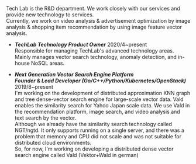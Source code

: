 Tech Lab is the R&D department. We work closely with our services and provide new technology to services.  
Currently, we work on video analysis & advertisement optimization by image analysis & shopping item recommendation by using image feature vector analysis.  


- ***TechLab Technology Product Owner***	2020/4~present  
Responsible for managing TechLab's advanced technology areas.
Mainly manages vector search technology, anomaly detection, and in-house NoSQL areas.  

- ***Next Generation Vector Search Engine Platform  
Founder & Lead Developer (Go/C++/Python/Kubernetes/OpenStack)***	2019/8~present  
I'm working on the development of distributed approximation KNN graph and tree dense-vector search engine for large-scale vector data. Vald enables the similarity search for Yahoo Japan scale data. We use Vald in the recommendation platform, image search, and video analysis and text search by the vector.  
Although we already have the similarity search technology called NGT/ngtd. It only supports running on a single server, and there was a problem that memory and CPU did not scale and was not suitable for distributed cloud environments.  
So, for now, I'm working on developing a distributed dense vector search engine called Vald (Vektor+Wald in german)

